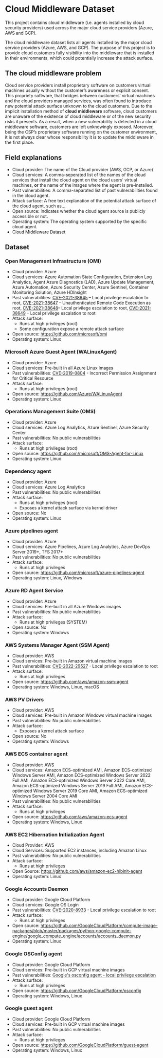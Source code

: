 # Cloud Middleware Dataset

This project contains cloud middleware (i.e. agents installed by cloud security providers) used across the major cloud service providers (Azure, AWS and GCP). 

The cloud middleware dataset lists all agents installed by the major cloud service providers (Azure, AWS, and GCP). The purpose of this project is to provide cloud customers fully visibility into the middleware that is installed in their environments, which could potentially increase the attack surface. 

## The cloud middleware problem

Cloud service providers install proprietary software on customers virtual machines usually without the customer’s awareness or explicit consent. This propriety software, that bridges between customers’ virtual machines and the cloud providers managed services, was often found to introduce new potential attack surface unknown to the cloud customers. Due to the implicit installation method of **cloud middleware** software, cloud customers are unaware of the existence of cloud middleware or of the new security risks it presents. As a result, when a new vulnerability is detected in a cloud middleware software, customers are left unknowingly exposed. Moreover, being the CSP’s proprietary software running on the customer environment, it is not always clear whose responsibility it is to update the middleware in the first place. 

## Field explanations

- Cloud provider: The name of the Cloud provider (AWS, GCP, or Azure) 
- Cloud services: A comma-seperated list of the names of the cloud services that install the cloud agent on the cloud users' virtual machines, **or** the name of the images where the agent is pre-installed. 
- Past vulnerabilities: A comma-separated list of past vulnerabilities found in the cloud agent. 
- Attack surface: A free text explanation of the potential attack surface of the cloud agent, such as.... 
- Open source: Indicates whether the cloud agent source is publicly accessible or not.
- Operating system: The operating system supported by the specific cloud agent. 
- Cloud Middleware Dataset

## Dataset

### Open Management Infrastructure (OMI)

* Cloud provider: Azure
* Cloud services: Azure Automation State Configuration, Extension Log Analytics, Agent Azure Diagnostics (LAD), Azure Update Management, Azure Automation, Azure Security Center, Azure Sentinel, Container Monitoring Solution, Azure HDInsight
* Past vulnerabilities: [CVE-2021-38645](https://cve.mitre.org/cgi-bin/cvename.cgi?name=CVE-2021-38645) – Local privilege escalation to root, [CVE-2021-38647](https://cve.mitre.org/cgi-bin/cvename.cgi?name=CVE-2021-38647) – Unauthenticated Remote Code Execution as root, [CVE-2021-38648](https://cve.mitre.org/cgi-bin/cvename.cgi?name=CVE-2021-38648)– Local privilege escalation to root, [CVE-2021-38649](https://cve.mitre.org/cgi-bin/cvename.cgi?name=CVE-2021-38649) – Local privilege escalation to root
* Attack surface: 
  * Runs at high privileges (root)
  * Some configuration expose a remote attack surface
* Open source: https://github.com/microsoft/omi
* Operating system: Linux

### Microsoft Azure Guest Agent (WALinuxAgent)

* Cloud provider: Azure
* Cloud services: Pre-built in all Azure Linux images
* Past vulnerabilities: [CVE-2019-0804](https://cve.mitre.org/cgi-bin/cvename.cgi?name=CVE-2019-0804) - Incorrect Permission Assignment for Critical Resource
* Attack surface: 
  * Runs at high privileges (root)
* Open source: https://github.com/Azure/WALinuxAgent
* Operating system: Linux

### Operations Management Suite (OMS)

* Cloud provider: Azure
* Cloud services: Azure Log Analytics, Azure Sentinel, Azure Security Center
* Past vulnerabilities: No public vulnerabilities
* Attack surface: 
  * Runs at high privileges (root)
* Open source: https://github.com/microsoft/OMS-Agent-for-Linux
* Operating system: Linux

### Dependency agent

* Cloud provider: Azure
* Cloud services: Azure Log Analytics
* Past vulnerabilities: No public vulnerabilities
* Attack surface: 
  * Runs at high privileges  (root)
  * Exposes a kernel attack surface via kernel driver
* Open source: No
* Operating system: Linux

### Azure pipelines agent

* Cloud provider: Azure
* Cloud services: Azure Pipelines, Azure Log Analytics, Azure DevOps Server 2019+, TFS 2017+
* Past vulnerabilities: No public vulnerabilities
* Attack surface: 
  * Runs at high privileges 
* Open source: https://github.com/microsoft/azure-pipelines-agent
* Operating system: Linux, Windows

### Azure RD Agent Service

* Cloud provider: Azure
* Cloud services: Pre-built in all Azure Windows images
* Past vulnerabilities: No public vulnerabilities
* Attack surface: 
  * Runs at high privileges (SYSTEM)
* Open source: No
* Operating system: Windows

### AWS Systems Manager Agent (SSM Agent)

* Cloud provider: AWS
* Cloud services: Pre-built in Amazon virtual machine images
* Past vulnerabilities: [CVE-2022-29527](https://cve.mitre.org/cgi-bin/cvename.cgi?name=CVE-2022-29527) - Local privilege escalation to root
* Attack surface: 
  * Runs at high privileges
* Open source: https://github.com/aws/amazon-ssm-agent
* Operating system: Windows, Linux, macOS

### AWS PV Drivers

* Cloud provider: AWS
* Cloud services: Pre-built in Amazon Windows virtual machine images
* Past vulnerabilities: No public vulnerabilities
* Attack surface: 
  * Exposes a kernel attack surface
* Open source: No
* Operating system: Windows

### AWS ECS container agent

* Cloud provider: AWS
* Cloud services: Amazon ECS-optimized AMI, Amazon ECS-optimized Windows Server AMI, Amazon ECS-optimized Windows Server 2022 Full AMI, Amazon ECS-optimized Windows Server 2022 Core AMI, Amazon ECS-optimized Windows Server 2019 Full AMI, Amazon ECS-optimized Windows Server 2019 Core AMI, Amazon ECS-optimized Windows Server 2004 Core AMI
* Past vulnerabilities: No public vulnerabilities
* Attack surface: 
  * Runs at high privileges 
* Open source: https://github.com/aws/amazon-ecs-agent
* Operating system: Windows, Linux

### AWS EC2 Hibernation Initialization Agent

* Cloud Provider: AWS
* Cloud Services: Supported EC2 instances, including Amazon Linux
* Past vulnerabilities: No public vulnerabilities
* Attack surface:
  * Runs at high privileges
* Open Source: https://github.com/aws/amazon-ec2-hibinit-agent
* Operating system: Linux 

### Google Accounts Daemon

* Cloud provider: Google Cloud Platform
* Cloud services: Google OS Login
* Past vulnerabilities: [CVE-2020-8933](https://cve.mitre.org/cgi-bin/cvename.cgi?name=CVE-2020-8933) - Local privilege escalation to root
* Attack surface: 
  * Runs at high privileges 
* Open source: https://github.com/GoogleCloudPlatform/compute-image-packages/blob/master/packages/python-google-compute-engine/google_compute_engine/accounts/accounts_daemon.py
* Operating system: Linux

### Google OSConfig agent

* Cloud provider: Google Cloud Platform
* Cloud services: Pre-built in GCP virtual machine images
* Past vulnerabilities: [Google's osconfig agent - local privilege escalation](https://github.com/irsl/google-osconfig-privesc)
* Attack surface: 
  * Runs at high privileges 
* Open source: https://github.com/GoogleCloudPlatform/osconfig
* Operating system: Windows, Linux

### Google guest agent

* Cloud provider: Google Cloud Platform
* Cloud services: Pre-built in GCP virtual machine images
* Past vulnerabilities: No public vulnerabilities
* Attack surface: 
  * Runs at high privileges 
* Open source: https://github.com/GoogleCloudPlatform/guest-agent
* Operating system: Windows, Linux

​	
